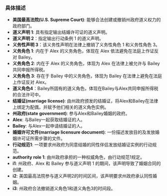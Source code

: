### 具体描述
- **美国最高法院(U.S. Supreme Court)**: 能够合法创建或撤销州政府道义权力的政府部门。
- **道义声明 1**: 具有指定输出结婚许可证的道义声明。
- **道义声明 2**：指定输出行动条例 1 的道义声明。
- **义务性声明 3**：该义务性声明在法律上撤销了义务性角色 1 和义务性角色 3。
- **义务角色 1**: 内在于 Alex 的义务角色，体现在 Alex 依法避免在法庭上作证反对 Bailey。
- **义务角色 2**: 内在于 Alex 的义务角色，体现为 Alex 在法律上被允许与 Bailey 共同申报所得税。
- **义务角色 3**: 存在于 Bailey 中的义务角色，体现为 Bailey 在法律上避免在法庭上作证反对 Alex。
- **道义角色4**：Bailey所固有的道义角色，体现在Bailey与Alex共同申报所得税的合法许可中。
- **结婚证(marriage license)**: 由州政府颁发的结婚证，将Alex和Bailey在法律上绑定为配偶，并赋予他们相关的道义角色实例。
- **州政府(state government)**: 参与Alex和Bailey婚姻的政府。
- **Alex**: 与Bailey一起获取结婚证的人。
- **Bailey**: 与Alex一起申请结婚证的人。
- **婚姻许可文件(marriage licensure document)**: 一份描述发放目的及发放婚姻许可证所需步骤的文件。
- **行动规范1**: 一项要求州政府为同意结婚的同性伴侣发放结婚证实例的行动规范。
- **authority role 1**: 由州政府承担的一种权威角色，由行动规范1规定。
- **i1**: 州政府、Alex 和 Bailey 参与道义声明 1 的期间，该声明导致了婚姻合同的创建。
- **i2**: 美国最高法院参与道义声明2的时间区间，该声明要求州政府承认同性婚姻。
- **i3**: 州政府合法撤销道义角色1和道义角色3的时间段。

